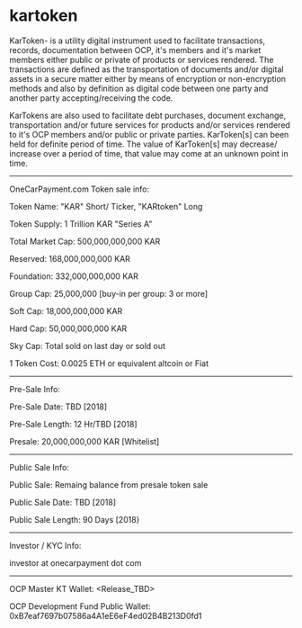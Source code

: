 # kartoken
KarToken- is a utility digital instrument used to facilitate transactions, records, documentation between OCP, it's members and it's market members either public or private of products or services rendered. The transactions are defined as the transportation of documents and/or digital assets in a secure matter either by means of encryption or non-encryption methods and also by definition as digital code between one party and another party accepting/receiving the code.

KarTokens are also used to facilitate debt purchases, document exchange, transportation and/or future services for products and/or services rendered to it's OCP members and/or public or private parties. KarToken[s] can been held for definite period of time. The value of KarToken[s] may decrease/ increase over a period of time, that value may come at an unknown point in time.

********************************************
OneCarPayment.com Token sale info:

Token Name: "KAR" Short/ Ticker, "KARtoken" Long

Token Supply: 1 Trillion KAR "Series A"

Total Market Cap: 500,000,000,000 KAR

Reserved: 168,000,000,000 KAR

Foundation: 332,000,000,000 KAR

Group Cap: 25,000,000 [buy-in per group: 3 or more]

Soft Cap: 18,000,000,000 KAR 

Hard Cap: 50,000,000,000 KAR 

Sky Cap: Total sold on last day or sold out

1 Token Cost: 0.0025 ETH or equivalent altcoin or Fiat
________________________________________________________________________________________
Pre-Sale Info:

Pre-Sale Date: TBD [2018]

Pre-Sale Length: 12 Hr/TBD [2018]

Presale: 20,000,000,000 KAR [Whitelist]
________________________________________________________________________________________
Public Sale Info:

Public Sale: Remaing balance from presale token sale

Public Sale Date: TBD [2018]

Public Sale Length: 90 Days [2018}
________________________________________________________________________________________
Investor / KYC Info:

investor at onecarpayment dot com

****************************************

OCP Master KT Wallet: <Release_TBD>

OCP Development Fund Public Wallet: 0xB7eaf7697b07586a4A1eE6eF4ed02B4B213D0fd1 <Not part of the token sale>

